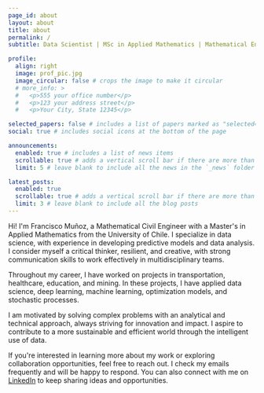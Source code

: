 ```yaml
---
page_id: about
layout: about
title: about
permalink: /
subtitle: Data Scientist | MSc in Applied Mathematics | Mathematical Engineer

profile:
  align: right
  image: prof_pic.jpg
  image_circular: false # crops the image to make it circular
  # more_info: >
  #   <p>555 your office number</p>
  #   <p>123 your address street</p>
  #   <p>Your City, State 12345</p>

selected_papers: false # includes a list of papers marked as "selected={true}"
social: true # includes social icons at the bottom of the page

announcements:
  enabled: true # includes a list of news items
  scrollable: true # adds a vertical scroll bar if there are more than 3 news items
  limit: 5 # leave blank to include all the news in the `_news` folder

latest_posts:
  enabled: true
  scrollable: true # adds a vertical scroll bar if there are more than 3 new posts items
  limit: 3 # leave blank to include all the blog posts
---
```


Hi! I'm Francisco Muñoz, a Mathematical Civil Engineer with a Master's in Applied Mathematics from the University of Chile. I specialize in data science, with experience in developing predictive models and data analysis. I consider myself a critical thinker, resilient, and creative, with strong communication skills to work effectively in multidisciplinary teams.

Throughout my career, I have worked on projects in transportation, healthcare, education, and mining. In these projects, I have applied data science, deep learning, machine learning, optimization models, and stochastic processes.

I am motivated by solving complex problems with an analytical and technical approach, always striving for innovation and impact. I aspire to contribute to a more sustainable and efficient world through the intelligent use of data.

If you're interested in learning more about my work or exploring collaboration opportunities, feel free to reach out. I check my emails frequently and will be happy to respond. You can also connect with me on [LinkedIn](https://www.linkedin.com/in/femunozg/?locale=en_US) to keep sharing ideas and opportunities.
